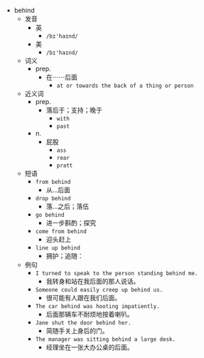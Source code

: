 - behind
  - 发音
    - 英
      - `/bɪ'haɪnd/`
    - 美
      - `/bɪ'haɪnd/`
  - 词义
    - prep.
      - 在⋯⋯后面
        - `at or towards the back of a thing or person`
  - 近义词
    - prep.
      - 落后于；支持；晚于
        - `with`
        - `past`
    - n.
      - 屁股
        - `ass`
        - `rear`
        - `pratt`
  - 短语
    - `from behind`
      - 从…后面 
    - `drop behind`
      - 落…之后；落伍 
    - `go behind`
      - 进一步斟酌；探究 
    - `come from behind`
      - 迎头赶上 
    - `line up behind`
      - 拥护；追随： 
  - 例句
    - `I turned to speak to the person standing behind me.`
      - 我转身和站在我后面的那人说话。
    - `Someone could easily creep up behind us.`
      - 很可能有人跟在我们后面。
    - `The car behind was hooting impatiently.`
      - 后面那辆车不耐烦地按着喇叭。
    - `Jane shut the door behind her.`
      - 简随手关上身后的门。
    - `The manager was sitting behind a large desk.`
      - 经理坐在一张大办公桌的后面。

